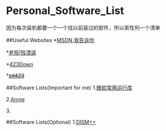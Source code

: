 # Personal_Software_List
因为每次装机都要一个一个找以前装过的软件，所以索性列一个清单

##Useful Websites
*[MSDN,我告诉你](https://msdn.itellyou.cn/)


*[老殁|殁漂遥](https://www.laomoit.com/)


*[423Down](https://www.423down.com/)


*~~[zd423](http://www.zdfans.com/)~~

##Software Lists(Important for me)
1.[微软常用运行库](https://www.423down.com/?s=%E5%BE%AE%E8%BD%AF%E5%B8%B8%E7%94%A8%E8%BF%90%E8%A1%8C%E5%BA%93)


2.[Annie](https://github.com/iawia002/annie/releases)


3.[]()

##Software Lists(Optional)
1.[DISM++](http://www.chuyu.me/zh-Hans/index.html)
